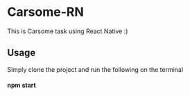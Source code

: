 # Carsome-RN
This is Carsome task using React Native :)

## Usage 

Simply clone the project and run the following on the terminal 
#### npm start 
